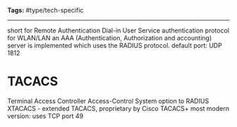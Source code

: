 **Tags:** #type/tech-specific 

---
short for Remote Authentication Dial-in User Service
authentication protocol for WLAN/LAN
an AAA (Authentication, Authorization and accounting) server is implemented which uses the RADIUS protocol.
default port: UDP 1812

# TACACS
Terminal Access Controller Access-Control System
option to RADIUS
XTACACS - extended TACACS, proprietary by Cisco
TACACS+ most modern version: uses TCP port 49